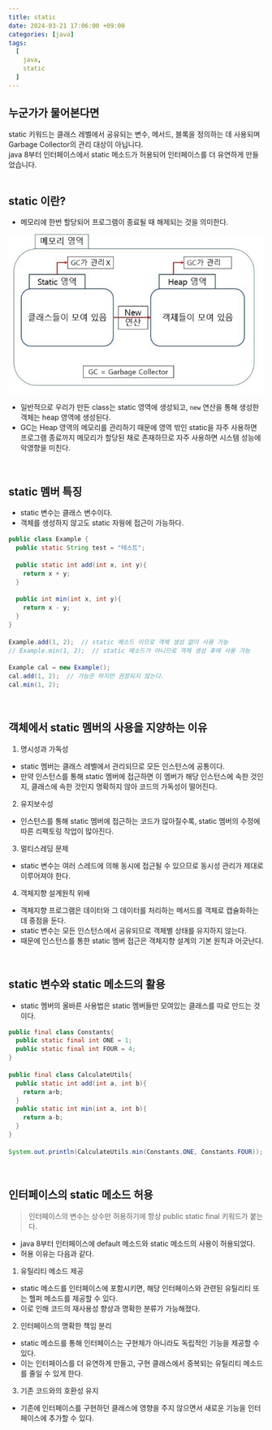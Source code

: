 ```yaml
---
title: static
date: 2024-03-21 17:06:00 +09:00
categories: [java]
tags:
  [
    java,
    static
  ]
---
```


## 누군가가 물어본다면
<div class="spotlight1">
static 키워드는 클래스 레벨에서 공유되는 변수, 메서드, 블록을 정의하는 데 사용되며 Garbage Collector의 관리 대상이 아닙니다.
<br>
java 8부터 인터페이스에서 static 메소드가 허용되어 인터페이스를 더 유연하게 만들었습니다.
</div>

<br>

## static 이란?
- 메모리에 한번 할당되어 프로그램이 종료될 때 해제되는 것을 의미한다.

![static의 메모리](/assets/img/240321/static의%20메모리.png)

- 일반적으로 우리가 만든 class는 static 영역에 생성되고, `new` 연산을 통해 생성한 객체는 heap 영역에 생성된다.
- GC는 Heap 영역의 메모리를 관리하기 때문에 영역 밖인 static을 자주 사용하면 프로그램 종료까지 메모리가 할당된 채로 존재하므로 자주 사용하면 시스템 성능에 악영향을 미친다.

<br>

## static 멤버 특징
- static 변수는 클래스 변수이다.
- 객체를 생성하지 않고도 static 자웡에 접근이 가능하다.

```java
public class Example {
  public static String test = "테스트";

  public static int add(int x, int y){
    return x + y;
  }

  public int min(int x, int y){
    return x - y;
  }
}

Example.add(1, 2);  // static 메소드 이므로 객체 생성 없이 사용 가능
// Example.min(1, 2);  // static 메소드가 아니므로 객체 생성 후에 사용 가능

Example cal = new Example();
cal.add(1, 2);  // 가능은 하지만 권장되지 않는다.
cal.min(1, 2);
```

<br>

## 객체에서 static 멤버의 사용을 지양하는 이유
1. 명시성과 가독성
- static 멤버는 클래스 레벨에서 관리되므로 모든 인스턴스에 공통이다.
- 만약 인스턴스를 통해 static 멤버에 접근하면 이 멤버가 해당 인스턴스에 속한 것인지, 클래스에 속한 것인지 명확하지 않아 코드의 가독성이 떨어진다.

2. 유지보수성
- 인스턴스를 통해 static 멤버에 접근하는 코드가 많아질수록, static 멤버의 수정에 따른 리팩토링 작업이 많아진다.

3. 멀티스레딩 문제
- static 변수는 여러 스레드에 의해 동시에 접근될 수 있으므로 동시성 관리가 제대로 이루어져야 한다.

4. 객체지향 설계원칙 위배
- 객체지향 프로그램은 데이터와 그 데이터를 처리하는 메서드를 객체로 캡슐화하는데 중점을 둔다.
- static 변수는 모든 인스턴스에서 공유되므로 객체별 상태를 유지하지 않는다.
- 때문에 인스턴스를 통한 static 멤버 접근은 객체지향 설계의 기본 원칙과 어긋난다.

<br>

## static 변수와 static 메소드의 활용
- static 멤버의 올바른 사용법은 static 멤버들만 모여있는 클래스를 따로 만드는 것이다.

```java
public final class Constants{
  public static final int ONE = 1;
  public static final int FOUR = 4;
}

public final class CalculateUtils{
  public static int add(int a, int b){
    return a+b;
  }
  public static int min(int a, int b){
    return a-b;
  }
}

System.out.println(CalculateUtils.min(Constants.ONE, Constants.FOUR));  // -3
```

<br>

## 인터페이스의 static 메소드 허용
> 인터페이스의 변수는 상수만 허용하기에 항상 public static final 키워드가 붙는다.

- java 8부터 인터페이스에 default 메소드와 static 메소드의 사용이 허용되었다.
- 허용 이유는 다음과 같다.

1. 유틸리티 메소드 제공
- static 메소드를 인터페이스에 포함시키면, 해당 인터페이스와 관련된 유틸리티 또는 헬퍼 메소드를 제공할 수 있다.
- 이로 인해 코드의 재사용성 향상과 명확한 분류가 가능해졌다.

2. 인터페이스의 명확한 책임 분리
- static 메소드를 통해 인터페이스는 구현체가 아니라도 독립적인 기능을 제공할 수 있다.
- 이는 인터페이스를 더 유연하게 만들고, 구현 클래스에서 중복되는 유틸리티 메소드를 줄일 수 있게 한다.

3. 기존 코드와의 호환성 유지
- 기존에 인터페이스를 구현하던 클래스에 영향을 주지 않으면서 새로운 기능을 인터페이스에 추가할 수 있다.